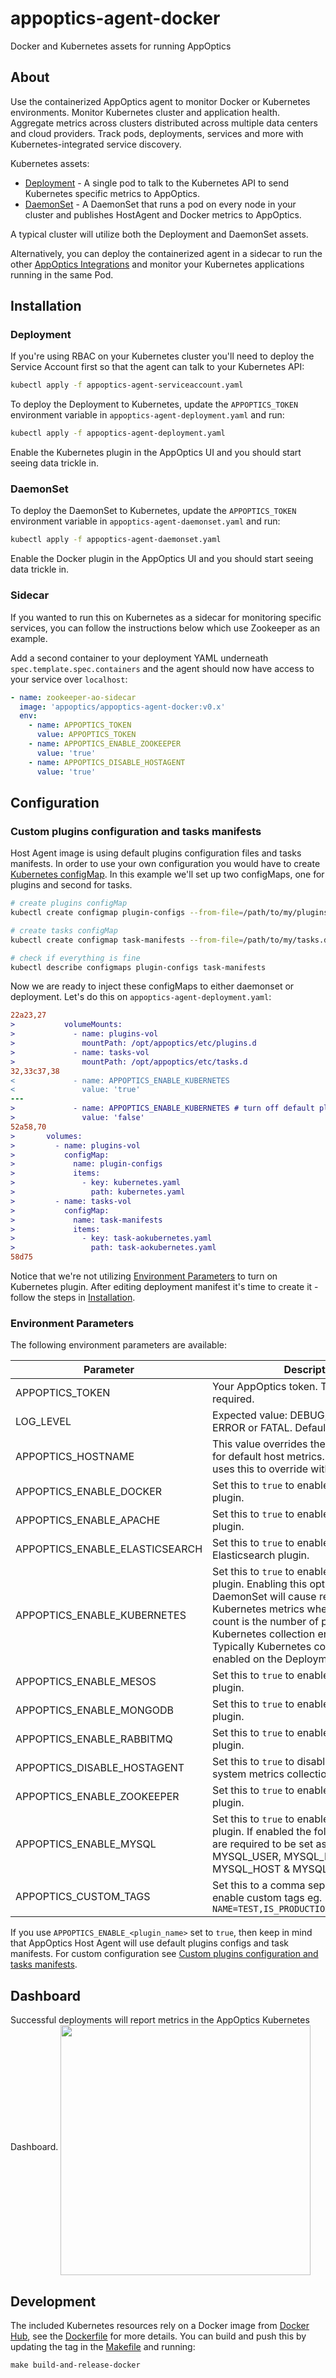 # appoptics-agent-docker

Docker and Kubernetes assets for running AppOptics

## About

Use the containerized AppOptics agent to monitor Docker or Kubernetes environments. Monitor Kubernetes cluster and application health. Aggregate metrics across clusters distributed across multiple data centers and cloud providers. Track pods, deployments, services and more with Kubernetes-integrated service discovery.

Kubernetes assets:
- [Deployment](appoptics-agent-deployment.yaml) - A single pod to talk to the Kubernetes API to send Kubernetes specific metrics to AppOptics.
- [DaemonSet](appoptics-agent-daemonset.yaml) - A DaemonSet that runs a pod on every node in your cluster and publishes HostAgent and Docker metrics to AppOptics.

A typical cluster will utilize both the Deployment and DaemonSet assets.

Alternatively, you can deploy the containerized agent in a sidecar to run the other [AppOptics Integrations](https://docs.appoptics.com/kb/host_infrastructure/integrations/) and monitor your Kubernetes applications running in the same Pod.

## Installation

### Deployment

If you're using RBAC on your Kubernetes cluster you'll need to deploy the Service Account first so that the agent can talk to your Kubernetes API:
``` bash
kubectl apply -f appoptics-agent-serviceaccount.yaml
```

To deploy the Deployment to Kubernetes, update the `APPOPTICS_TOKEN` environment variable in `appoptics-agent-deployment.yaml` and run:
``` bash
kubectl apply -f appoptics-agent-deployment.yaml
```

Enable the Kubernetes plugin in the AppOptics UI and you should start seeing data trickle in.

### DaemonSet

To deploy the DaemonSet to Kubernetes, update the `APPOPTICS_TOKEN` environment variable in `appoptics-agent-daemonset.yaml` and run:
``` bash
kubectl apply -f appoptics-agent-daemonset.yaml
```

Enable the Docker plugin in the AppOptics UI and you should start seeing data trickle in.

### Sidecar

If you wanted to run this on Kubernetes as a sidecar for monitoring specific services, you can follow the instructions below which use Zookeeper as an example.

Add a second container to your deployment YAML underneath `spec.template.spec.containers` and the agent should now have access to your service over `localhost`:
``` yaml
- name: zookeeper-ao-sidecar
  image: 'appoptics/appoptics-agent-docker:v0.x'
  env:
    - name: APPOPTICS_TOKEN
      value: APPOPTICS_TOKEN
    - name: APPOPTICS_ENABLE_ZOOKEEPER
      value: 'true'
    - name: APPOPTICS_DISABLE_HOSTAGENT
      value: 'true'
```

## Configuration

### Custom plugins configuration and tasks manifests

Host Agent image is using default plugins configuration files and tasks manifests. In order to use your own configuration you would have to create [Kubernetes configMap](https://kubernetes.io/docs/concepts/storage/volumes/#configmap). In this example we'll set up two configMaps, one for plugins and second for tasks.

``` bash
# create plugins configMap
kubectl create configmap plugin-configs --from-file=/path/to/my/plugins.d/ --namespace=kube-system

# create tasks configMap
kubectl create configmap task-manifests --from-file=/path/to/my/tasks.d/ --namespace=kube-system

# check if everything is fine
kubectl describe configmaps plugin-configs task-manifests
```

Now we are ready to inject these configMaps to either daemonset or deployment. Let's do this on `appoptics-agent-deployment.yaml`:

``` diff
22a23,27
>           volumeMounts:
>             - name: plugins-vol
>               mountPath: /opt/appoptics/etc/plugins.d
>             - name: tasks-vol
>               mountPath: /opt/appoptics/etc/tasks.d
32,33c37,38
<             - name: APPOPTICS_ENABLE_KUBERNETES
<               value: 'true'
---
>             - name: APPOPTICS_ENABLE_KUBERNETES # turn off default plugin configuration
>               value: 'false'
52a58,70
>       volumes:
>         - name: plugins-vol
>           configMap:
>             name: plugin-configs
>             items:
>               - key: kubernetes.yaml
>                 path: kubernetes.yaml
>         - name: tasks-vol
>           configMap:
>             name: task-manifests
>             items:
>               - key: task-aokubernetes.yaml
>                 path: task-aokubernetes.yaml
58d75
```
Notice that we're not utilizing [Environment Parameters](###environment-parameters) to turn on Kubernetes plugin. After editing deployment manifest it's time to create it - follow the steps in [Installation](##installation).

### Environment Parameters

The following environment parameters are available:

 Parameter                      | Description
--------------------------------|---------------------
 APPOPTICS_TOKEN                | Your AppOptics token. This parameter is required.
 LOG_LEVEL                      | Expected value: DEBUG, INFO, WARN, ERROR or FATAL. Default value is WARN.
 APPOPTICS_HOSTNAME             | This value overrides the hostname tagged for default host metrics. The DaemonSet uses this to override with Node name.
 APPOPTICS_ENABLE_DOCKER        | Set this to `true` to enable the Docker plugin.
 APPOPTICS_ENABLE_APACHE        | Set this to `true` to enable the Apache plugin.
 APPOPTICS_ENABLE_ELASTICSEARCH | Set this to `true` to enable the Elasticsearch plugin.
 APPOPTICS_ENABLE_KUBERNETES    | Set this to `true` to enable the Kubernetes plugin. Enabling this option on the DaemonSet will cause  replication of Kubernetes metrics where the replication count is the number of pods with Kubernetes collection enabled minus one.  Typically Kubernetes collection is only enabled on the Deployment asset.
 APPOPTICS_ENABLE_MESOS         | Set this to `true` to enable the Mesos plugin.
 APPOPTICS_ENABLE_MONGODB       | Set this to `true` to enable the MongoDB plugin.
 APPOPTICS_ENABLE_RABBITMQ      | Set this to `true` to enable the RabbitMQ plugin.
 APPOPTICS_DISABLE_HOSTAGENT    | Set this to `true` to disable the Host Agent system metrics collection.
 APPOPTICS_ENABLE_ZOOKEEPER     | Set this to `true` to enable the Zookeeper plugin.
 APPOPTICS_ENABLE_MYSQL         | Set this to `true` to enable the MySQL plugin. If enabled the following ENV vars are required to be set as well: MYSQL_USER, MYSQL_PASS, MYSQL_HOST & MYSQL_PORT
 APPOPTICS_CUSTOM_TAGS          | Set this to a comma separated K=V list to enable custom tags eg. `NAME=TEST,IS_PRODUCTION=false,VERSION=5`

If you use `APPOPTICS_ENABLE_<plugin_name>` set to `true`, then keep in mind that AppOptics Host Agent will use default plugins configs and task manifests. For custom configuration see [Custom plugins configuration and tasks manifests](###custom-plugins-configuration-and-tasks-manifests).

## Dashboard
Successful deployments will report metrics in the AppOptics Kubernetes Dashboard.
<img src="kubernetes-appoptics-dashboard.png" width="400px" align="middle">

## Development

The included Kubernetes resources rely on a Docker image from [Docker Hub](https://hub.docker.com/r/appoptics/appoptics-agent-docker), see the [Dockerfile](Dockerfile) for more details. You can build and push this by updating the tag in the [Makefile](Makefile) and running:
```
make build-and-release-docker
```
